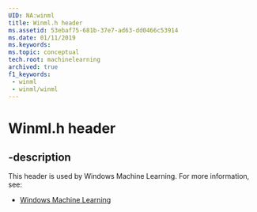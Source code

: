```yaml
---
UID: NA:winml
title: Winml.h header
ms.assetid: 53ebaf75-681b-37e7-ad63-dd0466c53914
ms.date: 01/11/2019
ms.keywords: 
ms.topic: conceptual
tech.root: machinelearning
archived: true
f1_keywords:
 - winml
 - winml/winml
---
```


# Winml.h header


## -description

This header is used by Windows Machine Learning. For more information, see:

- [Windows Machine Learning](../_machinelearning/index.md)

